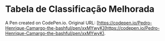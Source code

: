# Tabela de Classificação Melhorada

A Pen created on CodePen.io. Original URL: [https://codepen.io/Pedro-Henrique-Camargo-the-bashful/pen/xxMYwyK](https://codepen.io/Pedro-Henrique-Camargo-the-bashful/pen/xxMYwyK).

